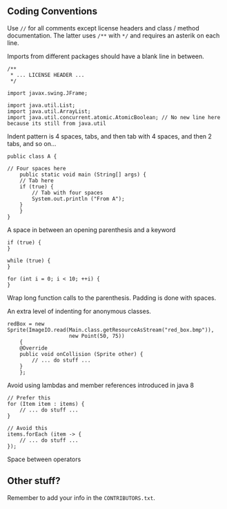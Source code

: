 ## Coding Conventions

Use `//` for all comments except license headers and class / method documentation.
The latter uses `/**` with `*/` and requires an asterik on each line.

Imports from different packages should have a blank line in between.

```
/**
 * ... LICENSE HEADER ...
 */

import javax.swing.JFrame;

import java.util.List;
import java.util.ArrayList;
import java.util.concurrent.atomic.AtomicBoolean; // No new line here because its still from java.util
```

Indent pattern is 4 spaces, tabs, and then tab with 4 spaces, and then 2 tabs, and so on...

```
public class A {

// Four spaces here
    public static void main (String[] args) {
	// Tab here
	if (true) {
	    // Tab with four spaces
	    System.out.println ("From A");
	}
    }
}
```

A space in between an opening parenthesis and a keyword

```
if (true) {
}

while (true) {
}

for (int i = 0; i < 10; ++i) {
}
```

Wrap long function calls to the parenthesis. Padding is done with spaces.

An extra level of indenting for anonymous classes.

```
redBox = new Sprite(ImageIO.read(Main.class.getResourceAsStream("red_box.bmp")),
                    new Point(50, 75))
    {
	@Override
	public void onCollision (Sprite other) {
	    // ... do stuff ...
	}
    };
```

Avoid using lambdas and member references introduced in java 8

```
// Prefer this
for (Item item : items) {
    // ... do stuff ...
}

// Avoid this
items.forEach (item -> {
    // ... do stuff ...
});
```

Space between operators

## Other stuff?

Remember to add your info in the `CONTRIBUTORS.txt`.
